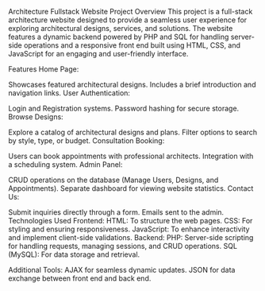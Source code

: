 Architecture Fullstack Website
Project Overview
This project is a full-stack architecture website designed to provide a seamless user experience for exploring architectural designs, services, and solutions. The website features a dynamic backend powered by PHP and SQL for handling server-side operations and a responsive front end built using HTML, CSS, and JavaScript for an engaging and user-friendly interface.

Features
Home Page:

Showcases featured architectural designs.
Includes a brief introduction and navigation links.
User Authentication:

Login and Registration systems.
Password hashing for secure storage.
Browse Designs:

Explore a catalog of architectural designs and plans.
Filter options to search by style, type, or budget.
Consultation Booking:

Users can book appointments with professional architects.
Integration with a scheduling system.
Admin Panel:

CRUD operations on the database (Manage Users, Designs, and Appointments).
Separate dashboard for viewing website statistics.
Contact Us:

Submit inquiries directly through a form.
Emails sent to the admin.
Technologies Used
Frontend:
HTML: To structure the web pages.
CSS: For styling and ensuring responsiveness.
JavaScript: To enhance interactivity and implement client-side validations.
Backend:
PHP: Server-side scripting for handling requests, managing sessions, and CRUD operations.
SQL (MySQL): For data storage and retrieval.

Additional Tools:
AJAX for seamless dynamic updates.
JSON for data exchange between front end and back end.
